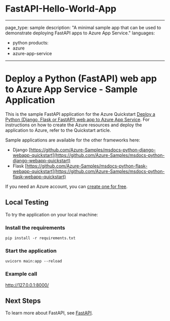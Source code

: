 # FastAPI-Hello-World-App
---
page_type: sample
description: "A minimal sample app that can be used to demonstrate deploying FastAPI apps to Azure App Service."
languages:
- python
products:
- azure
- azure-app-service
---

# Deploy a Python (FastAPI) web app to Azure App Service - Sample Application

This is the sample FastAPI application for the Azure Quickstart [Deploy a Python (Django, Flask or FastAPI) web app to Azure App Service](https://docs.microsoft.com/en-us/azure/app-service/quickstart-python). For instructions on how to create the Azure resources and deploy the application to Azure, refer to the Quickstart article.

Sample applications are available for the other frameworks here:
- Django [https://github.com/Azure-Samples/msdocs-python-django-webapp-quickstart](https://github.com/Azure-Samples/msdocs-python-django-webapp-quickstart)
- Flask [https://github.com/Azure-Samples/msdocs-python-flask-webapp-quickstart](https://github.com/Azure-Samples/msdocs-python-flask-webapp-quickstart)

If you need an Azure account, you can [create one for free](https://azure.microsoft.com/en-us/free/).

## Local Testing

To try the application on your local machine:

### Install the requirements

`pip install -r requirements.txt`

### Start the application

`uvicorn main:app --reload`

### Example call

http://127.0.0.1:8000/

## Next Steps

To learn more about FastAPI, see [FastAPI](https://fastapi.tiangolo.com/).
